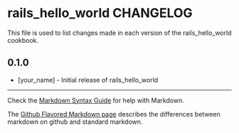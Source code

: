rails_hello_world CHANGELOG
===========================

This file is used to list changes made in each version of the rails_hello_world cookbook.

0.1.0
-----
- [your_name] - Initial release of rails_hello_world

- - -
Check the [Markdown Syntax Guide](http://daringfireball.net/projects/markdown/syntax) for help with Markdown.

The [Github Flavored Markdown page](http://github.github.com/github-flavored-markdown/) describes the differences between markdown on github and standard markdown.
